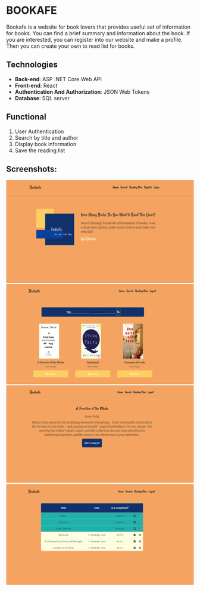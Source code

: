 # BOOKAFE
Bookafe is a website for book lovers that provides useful set of information for books. You can find a brief summary and information about the book. If you are interested, you can register into our website and make a profile. Then you can create your own to read list for books.
## Technologies
* **Back-end**: ASP .NET Core Web API<br/>
* **Front-end**: React<br/>
* **Authentication And Authorization**: JSON Web Tokens
* **Database**: SQL server <br />

## Functional
1.  User Authentication
1.  Search by title and author
1.  Display book information
1.  Save the reading list

## Screenshots:
![Screenshot](Images/bookafe1.png)<!-- .element height="50%" width="50%" -->
![Screenshot](Images/bookafe2.png)
![Screenshot](Images/bookafe3.png)
![Screenshot](Images/bookafe4.png)




